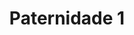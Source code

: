 ---
ID: 4571
title: Paternidade 1
image-xl: ""
image-l: ""
image-sq-l: ""
image-sq-m: ""
post_excerpt: ""
layout: audioevideo
permalink: '?post_type=audioevideo&p=4571'
published: false
categories: ""
tags: ""
author: ""
---